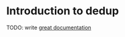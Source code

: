# Introduction to dedup

TODO: write [great documentation](http://jacobian.org/writing/great-documentation/what-to-write/)
